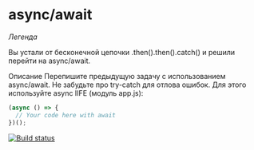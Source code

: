 # async/await

_Легенда_

Вы устали от бесконечной цепочки .then().then().catch() и решили перейти на async/await.

Описание
Перепишите предыдущую задачу с использованием async/await. Не забудьте про try-catch для отлова ошибок. Для этого используйте async IIFE (модуль app.js):
```javascript
(async () => {
  // Your code here with await
})();
```
[![Build status](https://ci.appveyor.com/api/projects/status/2g98hli8qfbquivm/branch/main?svg=true)](https://ci.appveyor.com/project/IPL1987/ajs-async-await/branch/main)
